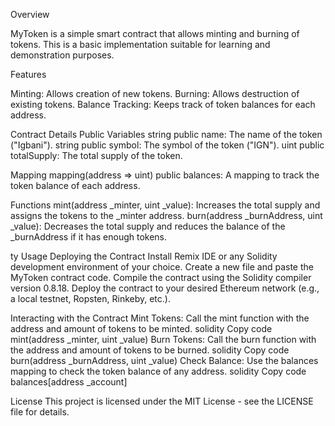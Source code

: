 Overview

MyToken is a simple smart contract that allows minting and burning of tokens. This is a basic implementation suitable for learning and demonstration purposes.

Features

Minting: Allows creation of new tokens.
Burning: Allows destruction of existing tokens.
Balance Tracking: Keeps track of token balances for each address.

Contract Details
Public Variables
string public name: The name of the token ("Igbani").
string public symbol: The symbol of the token ("IGN").
uint public totalSupply: The total supply of the token.


Mapping
mapping(address => uint) public balances: A mapping to track the token balance of each address.


Functions
mint(address _minter, uint _value): Increases the total supply and assigns the tokens to the _minter address.
burn(address _burnAddress, uint _value): Decreases the total supply and reduces the balance of the _burnAddress if it has enough tokens.

ty
Usage
Deploying the Contract
Install Remix IDE or any Solidity development environment of your choice.
Create a new file and paste the MyToken contract code.
Compile the contract using the Solidity compiler version 0.8.18.
Deploy the contract to your desired Ethereum network (e.g., a local testnet, Ropsten, Rinkeby, etc.).


Interacting with the Contract
Mint Tokens: Call the mint function with the address and amount of tokens to be minted.
solidity
Copy code
mint(address _minter, uint _value)
Burn Tokens: Call the burn function with the address and amount of tokens to be burned.
solidity
Copy code
burn(address _burnAddress, uint _value)
Check Balance: Use the balances mapping to check the token balance of any address.
solidity
Copy code
balances[address _account]


License
This project is licensed under the MIT License - see the LICENSE file for details.

